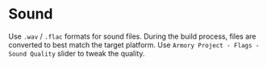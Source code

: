 # Sound

Use `.wav` / `.flac` formats for sound files. During the build process, files are converted to best match the target platform. Use `Armory Project - Flags - Sound Quality` slider to tweak the quality.
